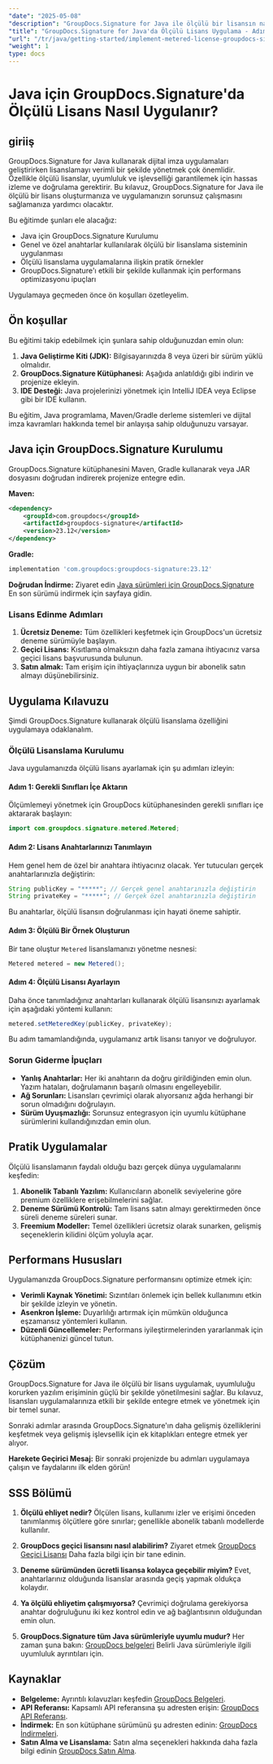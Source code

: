```yaml
---
"date": "2025-05-08"
"description": "GroupDocs.Signature for Java ile ölçülü bir lisansın nasıl uygulanacağını öğrenin. Bu kılavuz, kurulum, entegrasyon ve en iyi uygulamaları kapsar."
"title": "GroupDocs.Signature for Java'da Ölçülü Lisans Uygulama - Adım Adım Kılavuz"
"url": "/tr/java/getting-started/implement-metered-license-groupdocs-signature-java/"
"weight": 1
type: docs
---
```

# Java için GroupDocs.Signature'da Ölçülü Lisans Nasıl Uygulanır?

## giriiş

GroupDocs.Signature for Java kullanarak dijital imza uygulamaları geliştirirken lisanslamayı verimli bir şekilde yönetmek çok önemlidir. Özellikle ölçülü lisanslar, uyumluluk ve işlevselliği garantilemek için hassas izleme ve doğrulama gerektirir. Bu kılavuz, GroupDocs.Signature for Java ile ölçülü bir lisans oluşturmanıza ve uygulamanızın sorunsuz çalışmasını sağlamanıza yardımcı olacaktır.

Bu eğitimde şunları ele alacağız:
- Java için GroupDocs.Signature Kurulumu
- Genel ve özel anahtarlar kullanılarak ölçülü bir lisanslama sisteminin uygulanması
- Ölçülü lisanslama uygulamalarına ilişkin pratik örnekler
- GroupDocs.Signature'ı etkili bir şekilde kullanmak için performans optimizasyonu ipuçları

Uygulamaya geçmeden önce ön koşulları özetleyelim.

## Ön koşullar

Bu eğitimi takip edebilmek için şunlara sahip olduğunuzdan emin olun:
1. **Java Geliştirme Kiti (JDK):** Bilgisayarınızda 8 veya üzeri bir sürüm yüklü olmalıdır.
2. **GroupDocs.Signature Kütüphanesi:** Aşağıda anlatıldığı gibi indirin ve projenize ekleyin.
3. **IDE Desteği:** Java projelerinizi yönetmek için IntelliJ IDEA veya Eclipse gibi bir IDE kullanın.

Bu eğitim, Java programlama, Maven/Gradle derleme sistemleri ve dijital imza kavramları hakkında temel bir anlayışa sahip olduğunuzu varsayar.

## Java için GroupDocs.Signature Kurulumu

GroupDocs.Signature kütüphanesini Maven, Gradle kullanarak veya JAR dosyasını doğrudan indirerek projenize entegre edin.

**Maven:**
```xml
<dependency>
    <groupId>com.groupdocs</groupId>
    <artifactId>groupdocs-signature</artifactId>
    <version>23.12</version>
</dependency>
```

**Gradle:**
```gradle
implementation 'com.groupdocs:groupdocs-signature:23.12'
```

**Doğrudan İndirme:** Ziyaret edin [Java sürümleri için GroupDocs.Signature](https://releases.groupdocs.com/signature/java/) En son sürümü indirmek için sayfaya gidin.

### Lisans Edinme Adımları

1. **Ücretsiz Deneme:** Tüm özellikleri keşfetmek için GroupDocs'un ücretsiz deneme sürümüyle başlayın.
2. **Geçici Lisans:** Kısıtlama olmaksızın daha fazla zamana ihtiyacınız varsa geçici lisans başvurusunda bulunun.
3. **Satın almak:** Tam erişim için ihtiyaçlarınıza uygun bir abonelik satın almayı düşünebilirsiniz.

## Uygulama Kılavuzu

Şimdi GroupDocs.Signature kullanarak ölçülü lisanslama özelliğini uygulamaya odaklanalım.

### Ölçülü Lisanslama Kurulumu

Java uygulamanızda ölçülü lisans ayarlamak için şu adımları izleyin:

#### Adım 1: Gerekli Sınıfları İçe Aktarın
Ölçümlemeyi yönetmek için GroupDocs kütüphanesinden gerekli sınıfları içe aktararak başlayın:
```java
import com.groupdocs.signature.metered.Metered;
```

#### Adım 2: Lisans Anahtarlarınızı Tanımlayın
Hem genel hem de özel bir anahtara ihtiyacınız olacak. Yer tutucuları gerçek anahtarlarınızla değiştirin:
```java
String publicKey = "*****"; // Gerçek genel anahtarınızla değiştirin
String privateKey = "*****"; // Gerçek özel anahtarınızla değiştirin
```
Bu anahtarlar, ölçülü lisansın doğrulanması için hayati öneme sahiptir.

#### Adım 3: Ölçülü Bir Örnek Oluşturun
Bir tane oluştur `Metered` lisanslamanızı yönetme nesnesi:
```java
Metered metered = new Metered();
```

#### Adım 4: Ölçülü Lisansı Ayarlayın
Daha önce tanımladığınız anahtarları kullanarak ölçülü lisansınızı ayarlamak için aşağıdaki yöntemi kullanın:
```java
metered.setMeteredKey(publicKey, privateKey);
```
Bu adım tamamlandığında, uygulamanız artık lisansı tanıyor ve doğruluyor.

### Sorun Giderme İpuçları
- **Yanlış Anahtarlar:** Her iki anahtarın da doğru girildiğinden emin olun. Yazım hataları, doğrulamanın başarılı olmasını engelleyebilir.
- **Ağ Sorunları:** Lisansları çevrimiçi olarak alıyorsanız ağda herhangi bir sorun olmadığını doğrulayın.
- **Sürüm Uyuşmazlığı:** Sorunsuz entegrasyon için uyumlu kütüphane sürümlerini kullandığınızdan emin olun.

## Pratik Uygulamalar

Ölçülü lisanslamanın faydalı olduğu bazı gerçek dünya uygulamalarını keşfedin:
1. **Abonelik Tabanlı Yazılım:** Kullanıcıların abonelik seviyelerine göre premium özelliklere erişebilmelerini sağlar.
2. **Deneme Sürümü Kontrolü:** Tam lisans satın almayı gerektirmeden önce süreli deneme süreleri sunar.
3. **Freemium Modeller:** Temel özellikleri ücretsiz olarak sunarken, gelişmiş seçeneklerin kilidini ölçüm yoluyla açar.

## Performans Hususları
Uygulamanızda GroupDocs.Signature performansını optimize etmek için:
- **Verimli Kaynak Yönetimi:** Sızıntıları önlemek için bellek kullanımını etkin bir şekilde izleyin ve yönetin.
- **Asenkron İşleme:** Duyarlılığı artırmak için mümkün olduğunca eşzamansız yöntemleri kullanın.
- **Düzenli Güncellemeler:** Performans iyileştirmelerinden yararlanmak için kütüphanenizi güncel tutun.

## Çözüm

GroupDocs.Signature for Java ile ölçülü bir lisans uygulamak, uyumluluğu korurken yazılım erişiminin güçlü bir şekilde yönetilmesini sağlar. Bu kılavuz, lisansları uygulamalarınıza etkili bir şekilde entegre etmek ve yönetmek için bir temel sunar.

Sonraki adımlar arasında GroupDocs.Signature'ın daha gelişmiş özelliklerini keşfetmek veya gelişmiş işlevsellik için ek kitaplıkları entegre etmek yer alıyor.

**Harekete Geçirici Mesaj:** Bir sonraki projenizde bu adımları uygulamaya çalışın ve faydalarını ilk elden görün!

## SSS Bölümü

1. **Ölçülü ehliyet nedir?**
   Ölçülen lisans, kullanımı izler ve erişimi önceden tanımlanmış ölçütlere göre sınırlar; genellikle abonelik tabanlı modellerde kullanılır.

2. **GroupDocs geçici lisansını nasıl alabilirim?**
   Ziyaret etmek [GroupDocs Geçici Lisansı](https://purchase.groupdocs.com/temporary-license/) Daha fazla bilgi için bir tane edinin.

3. **Deneme sürümünden ücretli lisansa kolayca geçebilir miyim?**
   Evet, anahtarlarınız olduğunda lisanslar arasında geçiş yapmak oldukça kolaydır.

4. **Ya ölçülü ehliyetim çalışmıyorsa?**
   Çevrimiçi doğrulama gerekiyorsa anahtar doğruluğunu iki kez kontrol edin ve ağ bağlantısının olduğundan emin olun.

5. **GroupDocs.Signature tüm Java sürümleriyle uyumlu mudur?**
   Her zaman şuna bakın: [GroupDocs belgeleri](https://docs.groupdocs.com/signature/java/) Belirli Java sürümleriyle ilgili uyumluluk ayrıntıları için.

## Kaynaklar
- **Belgeleme:** Ayrıntılı kılavuzları keşfedin [GroupDocs Belgeleri](https://docs.groupdocs.com/signature/java/).
- **API Referansı:** Kapsamlı API referansına şu adresten erişin: [GroupDocs API Referansı](https://reference.groupdocs.com/signature/java/).
- **İndirmek:** En son kütüphane sürümünü şu adresten edinin: [GroupDocs İndirmeleri](https://releases.groupdocs.com/signature/java/).
- **Satın Alma ve Lisanslama:** Satın alma seçenekleri hakkında daha fazla bilgi edinin [GroupDocs Satın Alma](https://purchase.groupdocs.com/buy).
